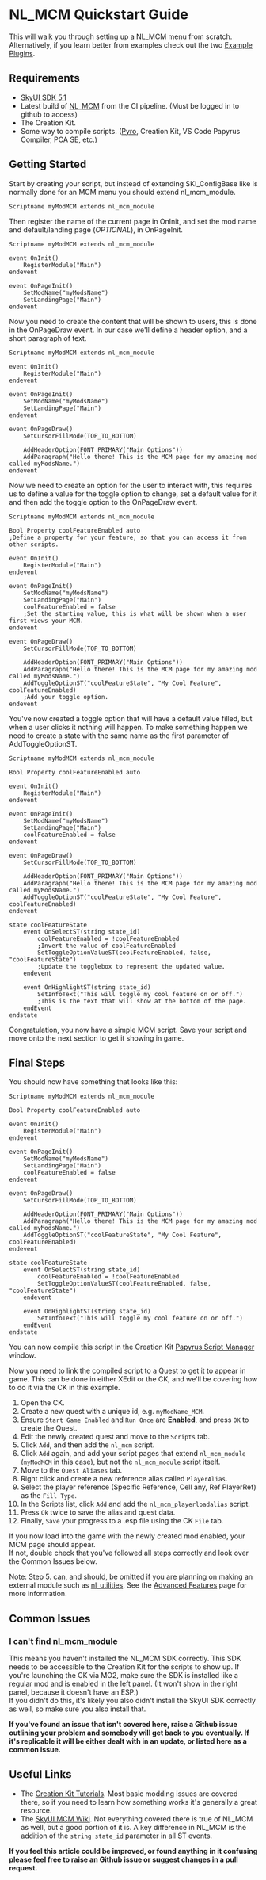 # NL_MCM Quickstart Guide

This will walk you through setting up a NL_MCM menu from scratch. Alternatively, if you learn better from examples check out the two [Example](https://github.com/MrOctopus/nl_mcm/tree/main/examples/nl_curios) [Plugins](https://github.com/MrOctopus/nl_mcm/tree/main/examples/nl_utilities).

## Requirements

* [SkyUI SDK 5.1](https://github.com/schlangster/skyui/wiki)
* Latest build of [NL_MCM](https://github.com/MrOctopus/nl_mcm/actions/workflows/ci.yml?query=branch%3Amain) from the CI pipeline. (Must be logged in to github to access)
* The Creation Kit.
* Some way to compile scripts. ([Pyro](https://github.com/fireundubh/pyro), Creation Kit, VS Code Papyrus Compiler, PCA SE, etc.)

## Getting Started

Start by creating your script, but instead of extending SKI_ConfigBase like is normally done for an MCM menu you should extend nl_mcm_module.

```papyrus
Scriptname myModMCM extends nl_mcm_module
```

Then register the name of the current page in OnInit, and set the mod name and default/landing page (*OPTIONAL*), in OnPageInit.

```papyrus
Scriptname myModMCM extends nl_mcm_module

event OnInit()
    RegisterModule("Main")
endevent

event OnPageInit()
    SetModName("myModsName")
    SetLandingPage("Main")
endevent
```

Now you need to create the content that will be shown to users, this is done in the OnPageDraw event. In our case we'll define a header option, and a short paragraph of text.

```papyrus
Scriptname myModMCM extends nl_mcm_module

event OnInit()
    RegisterModule("Main")
endevent

event OnPageInit()
    SetModName("myModsName")
    SetLandingPage("Main")
endevent

event OnPageDraw()
    SetCursorFillMode(TOP_TO_BOTTOM)

    AddHeaderOption(FONT_PRIMARY("Main Options"))
    AddParagraph("Hello there! This is the MCM page for my amazing mod called myModsName.")
endevent
```

Now we need to create an option for the user to interact with, this requires us to define a value for the toggle option to change, set a default value for it and then add the toggle option to the OnPageDraw event.

```papyrus
Scriptname myModMCM extends nl_mcm_module

Bool Property coolFeatureEnabled auto
;Define a property for your feature, so that you can access it from other scripts.

event OnInit()
    RegisterModule("Main")
endevent

event OnPageInit()
    SetModName("myModsName")
    SetLandingPage("Main")
    coolFeatureEnabled = false
    ;Set the starting value, this is what will be shown when a user first views your MCM.
endevent

event OnPageDraw()
    SetCursorFillMode(TOP_TO_BOTTOM)

    AddHeaderOption(FONT_PRIMARY("Main Options"))
    AddParagraph("Hello there! This is the MCM page for my amazing mod called myModsName.")
    AddToggleOptionST("coolFeatureState", "My Cool Feature", coolFeatureEnabled)
    ;Add your toggle option.
endevent
```

You've now created a toggle option that will have a default value filled, but when a user clicks it nothing will happen. To make something happen we need to create a state with the same name as the first parameter of AddToggleOptionST.

```papyrus
Scriptname myModMCM extends nl_mcm_module

Bool Property coolFeatureEnabled auto

event OnInit()
    RegisterModule("Main")
endevent

event OnPageInit()
    SetModName("myModsName")
    SetLandingPage("Main")
    coolFeatureEnabled = false
endevent

event OnPageDraw()
    SetCursorFillMode(TOP_TO_BOTTOM)

    AddHeaderOption(FONT_PRIMARY("Main Options"))
    AddParagraph("Hello there! This is the MCM page for my amazing mod called myModsName.")
    AddToggleOptionST("coolFeatureState", "My Cool Feature", coolFeatureEnabled)
endevent

state coolFeatureState
    event OnSelectST(string state_id)
        coolFeatureEnabled = !coolFeatureEnabled
        ;Invert the value of coolFeatureEnabled
        SetToggleOptionValueST(coolFeatureEnabled, false, "coolFeatureState")
        ;Update the togglebox to represent the updated value.
    endevent

    event OnHighlightST(string state_id)
        SetInfoText("This will toggle my cool feature on or off.")
        ;This is the text that will show at the bottom of the page.
    endEvent
endstate
```

Congratulation, you now have a simple MCM script. Save your script and move onto the next section to get it showing in game.

## Final Steps

You should now have something that looks like this:

```papyrus
Scriptname myModMCM extends nl_mcm_module

Bool Property coolFeatureEnabled auto

event OnInit()
    RegisterModule("Main")
endevent

event OnPageInit()
    SetModName("myModsName")
    SetLandingPage("Main")
    coolFeatureEnabled = false
endevent

event OnPageDraw()
    SetCursorFillMode(TOP_TO_BOTTOM)

    AddHeaderOption(FONT_PRIMARY("Main Options"))
    AddParagraph("Hello there! This is the MCM page for my amazing mod called myModsName.")
    AddToggleOptionST("coolFeatureState", "My Cool Feature", coolFeatureEnabled)
endevent

state coolFeatureState
    event OnSelectST(string state_id)
        coolFeatureEnabled = !coolFeatureEnabled
        SetToggleOptionValueST(coolFeatureEnabled, false, "coolFeatureState")
    endevent

    event OnHighlightST(string state_id)
        SetInfoText("This will toggle my cool feature on or off.")
    endEvent
endstate
```

You can now compile this script in the Creation Kit [Papyrus Script Manager](https://www.creationkit.com/index.php?title=Papyrus_Script_Manager) window.

Now you need to link the compiled script to a Quest to get it to appear in game. This can be done in either XEdit or the CK, and we'll be covering how to do it via the CK in this example.

1. Open the CK.
2. Create a new quest with a unique id, e.g. ``myModName_MCM``. 
3. Ensure ``Start Game Enabled`` and ``Run Once`` are __Enabled__, and press ``OK`` to create the Quest.
4. Edit the newly created quest and move to the ``Scripts`` tab.
5. Click ``Add``, and then add the ``nl_mcm`` script.
6. Click ``Add`` again, and add your script pages that extend ``nl_mcm_module`` (``myModMCM`` in this case), but not the ``nl_mcm_module`` script itself.
7. Move to the ``Quest Aliases`` tab.
8. Right click and create a new reference alias called ``PlayerAlias``.
9. Select the player reference (Specific Reference, Cell any, Ref PlayerRef) as the ``Fill Type``.
10. In the Scripts list, click ``Add`` and add the ```nl_mcm_playerloadalias``` script.
11. Press ``Ok`` twice to save the alias and quest data.
12. Finally, ``Save`` your progress to a .esp file using the CK ``File`` tab. 

If you now load into the game with the newly created mod enabled, your MCM page should appear.  
If not, double check that you've followed all steps correctly and look over the Common Issues below.

Note:
Step 5. can, and should, be omitted if you are planning on making an external module such as [nl_utilities](https://github.com/MrOctopus/nl_mcm/tree/main/examples/nl_utilities). See the [Advanced Features](https://github.com/MrOctopus/nl_mcm/wiki/4-Advanced-Features) page for more information.

## Common Issues

### I can't find nl_mcm_module

This means you haven't installed the NL_MCM SDK correctly. This SDK needs to be accessible to the Creation Kit for the scripts to show up. If you're launching the CK via MO2, make sure the SDK is installed like a regular mod and is enabled in the left panel. (It won't show in the right panel, because it doesn't have an ESP.)  
If you didn't do this, it's likely you also didn't install the SkyUI SDK correctly as well, so make sure you also install that.

__If you've found an issue that isn't covered here, raise a Github issue outlining your problem and somebody will get back to you eventually. If it's replicable it will be either dealt with in an update, or listed here as a common issue.__

## Useful Links

* The [Creation Kit Tutorials](https://www.creationkit.com/index.php?title=Category:Tutorials). Most basic modding issues are covered there, so if you need to learn how something works it's generally a great resource.
* The [SkyUI MCM Wiki](https://github.com/schlangster/skyui/wiki). Not everything covered there is true of NL_MCM as well, but a good portion of it is. A key difference in NL_MCM is the addition of the ``string state_id`` parameter in all ST events.

__If you feel this article could be improved, or found anything in it confusing please feel free to raise an Github issue or suggest changes in a pull request.__
